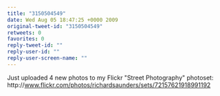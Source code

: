 ```yaml
---
title: "3150504549"
date: Wed Aug 05 18:47:25 +0000 2009
original-tweet-id: "3150504549"
retweets: 0
favorites: 0
reply-tweet-id: ""
reply-user-id: ""
reply-user-screen-name: ""
---
```

Just uploaded 4 new photos to my Flickr "Street Photography" photoset: http://<a href="https://www.flickr.com/photos/richardsaunders/sets/72157621918991192">www.flickr.com/photos/richardsaunders/sets/72157621918991192</a>
